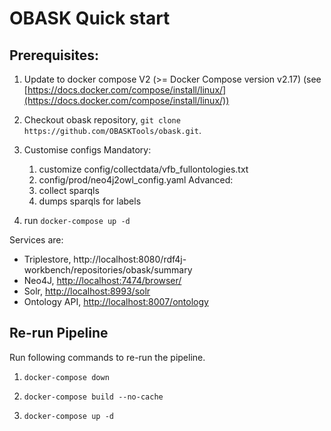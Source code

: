 # OBASK Quick start

## Prerequisites:
1. Update to docker compose V2 (>= Docker Compose version v2.17) (see [https://docs.docker.com/compose/install/linux/](https://docs.docker.com/compose/install/linux/))



1. Checkout obask repository, `git clone https://github.com/OBASKTools/obask.git`.

2. Customise configs
    Mandatory:
    1. customize config/collectdata/vfb_fullontologies.txt
    1. config/prod/neo4j2owl_config.yaml
    Advanced:
    1. collect sparqls
    1. dumps sparqls for labels

3. run `docker-compose up -d`

Services are:  
- Triplestore, http://localhost:8080/rdf4j-workbench/repositories/obask/summary
- Neo4J, [http://localhost:7474/browser/](http://localhost:7474/browser/)  
- Solr, [http://localhost:8993/solr](http://localhost:8993/solr)  
- Ontology API, [http://localhost:8007/ontology](http://localhost:8007/ontology)


## Re-run Pipeline

Run following commands to re-run the pipeline.

1. `docker-compose down`

2. `docker-compose build --no-cache`

3. `docker-compose up -d`
